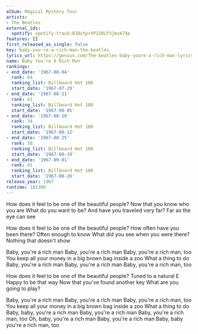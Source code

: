 ```yaml
---
album: Magical Mystery Tour
artists:
- The Beatles
external_ids:
  spotify: spotify:track:0JBvtprXP2Z0LP3jmzA7Xp
features: []
first_released_as_single: false
key: baby-you-re-a-rich-man-the-beatles
lyrics_url: https://genius.com/The-beatles-baby-youre-a-rich-man-lyrics
name: Baby You're A Rich Man
rankings:
- end_date: '1967-08-04'
  rank: 64
  ranking_list: Billboard Hot 100
  start_date: '1967-07-29'
- end_date: '1967-08-11'
  rank: 41
  ranking_list: Billboard Hot 100
  start_date: '1967-08-05'
- end_date: '1967-08-18'
  rank: 34
  ranking_list: Billboard Hot 100
  start_date: '1967-08-12'
- end_date: '1967-08-25'
  rank: 38
  ranking_list: Billboard Hot 100
  start_date: '1967-08-19'
- end_date: '1967-09-01'
  rank: 41
  ranking_list: Billboard Hot 100
  start_date: '1967-08-26'
release_year: 1967
runtime: 181306
---
```

How does it feel to be one of the beautiful people?
Now that you know who you are
What do you want to be?
And have you traveled very far?
Far as the eye can see


How does it feel to be one of the beautiful people?
How often have you been there?
Often enough to know
What did you see when you were there?
Nothing that doesn't show


Baby, you're a rich man
Baby, you're a rich man
Baby, you're a rich man, too
You keep all your money in a big brown bag inside a zoo
What a thing to do
Baby, you're a rich man
Baby, you're a rich man
Baby, you're a rich man, too


How does it feel to be one of the beautiful people?
Tuned to a natural E
Happy to be that way
Now that you've found another key
What are you going to play?


Baby, you're a rich man
Baby, you're a rich man
Baby, you're a rich man, too
You keep all your money in a big brown bag inside a zoo
What a thing to do
Baby, baby, you're a rich man
Baby, you're a rich man
Baby, you're a rich man, too
Oh, baby, you're a rich man
Baby, you're a rich man
Baby, baby you're a rich man, too
